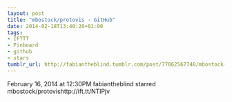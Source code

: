 ```yaml
---
layout: post
title: "mbostock/protovis · GitHub"
date: 2014-02-18T13:40:20+01:00
tags:
- IFTTT
- Pinboard
- github
- stars
tumblr_url: http://fabiantheblind.tumblr.com/post/77062567748/mbostock-protovis-github
---
```

February 16, 2014 at 12:30PM
fabiantheblind starred mbostock/protovishttp://ift.tt/NTlPjv
